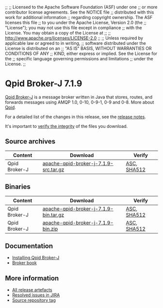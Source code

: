 ;;
;; Licensed to the Apache Software Foundation (ASF) under one
;; or more contributor license agreements.  See the NOTICE file
;; distributed with this work for additional information
;; regarding copyright ownership.  The ASF licenses this file
;; to you under the Apache License, Version 2.0 (the
;; "License"); you may not use this file except in compliance
;; with the License.  You may obtain a copy of the License at
;; 
;;   http://www.apache.org/licenses/LICENSE-2.0
;; 
;; Unless required by applicable law or agreed to in writing,
;; software distributed under the License is distributed on an
;; "AS IS" BASIS, WITHOUT WARRANTIES OR CONDITIONS OF ANY
;; KIND, either express or implied.  See the License for the
;; specific language governing permissions and limitations
;; under the License.
;;

# Qpid Broker-J 7.1.9

[Qpid Broker-J]({{site_url}}/components/broker-j/index.html) is a message broker written in Java that stores, routes,
and forwards messages using AMQP 1.0, 0-10, 0-9-1, 0-9 and 0-8.  More about
[Qpid]({{site_url}}/index.html).

For a detailed list of the changes in this release, see the [release
notes](release-notes.html).

It's important to [verify the
integrity]({{site_url}}/download.html#verify-what-you-download) of the
files you download.

## Source archives

| Content | Download | Verify |
|---------|----------|--------|
| Qpid Broker-J | [apache-qpid-broker-j-7.1.9-src.tar.gz](http://archive.apache.org/dist/qpid/broker-j/7.1.9/apache-qpid-broker-j-7.1.9-src.tar.gz) | [ASC](https://archive.apache.org/dist/qpid/broker-j/7.1.9/apache-qpid-broker-j-7.1.9-src.tar.gz.asc), [SHA512](https://archive.apache.org/dist/qpid/broker-j/7.1.9/apache-qpid-broker-j-7.1.9-src.tar.gz.sha512) |

## Binaries

| Content | Download | Verify |
|---------|----------|--------|
| Qpid Broker-J | [apache-qpid-broker-j-7.1.9-bin.tar.gz](http://archive.apache.org/dist/qpid/broker-j/7.1.9/binaries/apache-qpid-broker-j-7.1.9-bin.tar.gz) | [ASC](https://archive.apache.org/dist/qpid/broker-j/7.1.9/binaries/apache-qpid-broker-j-7.1.9-bin.tar.gz.asc), [SHA512](https://archive.apache.org/dist/qpid/broker-j/7.1.9/binaries/apache-qpid-broker-j-7.1.9-bin.tar.gz.sha512) |
| Qpid Broker-J | [apache-qpid-broker-j-7.1.9-bin.zip](http://archive.apache.org/dist/qpid/broker-j/7.1.9/binaries/apache-qpid-broker-j-7.1.9-bin.zip) | [ASC](https://archive.apache.org/dist/qpid/broker-j/7.1.9/binaries/apache-qpid-broker-j-7.1.9-bin.zip.asc), [SHA512](https://archive.apache.org/dist/qpid/broker-j/7.1.9/binaries/apache-qpid-broker-j-7.1.9-bin.zip.sha512) |

## Documentation


<div class="two-column" markdown="1">

 - [Installing Qpid Broker-J](book/Java-Broker-Installation.html)
 - [Broker book](book/index.html)

</div>


## More information

 - [All release artefacts](http://archive.apache.org/dist/qpid/broker-j/7.1.9)
 - [Resolved issues in JIRA](https://issues.apache.org/jira/issues/?jql=project+%3D+QPID+AND+fixVersion+%3D+%27qpid-java-broker-7.1.9%27+AND+resolution+%3D+%27fixed%27+ORDER+BY+priority+DESC)
 - [Source repository tag](https://gitbox.apache.org/repos/asf/qpid-broker-j.git/tree/refs/tags/7.1.9)

<script type="text/javascript">
  _deferredFunctions.push(function() {
      if ("7.1.9" === "{{current_broker_j_release}}" || "7.1.9" === "{{other_broker_j_release}}") {
          _modifyCurrentReleaseLinks();
      }
  });
</script>